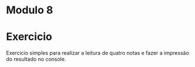 # Modulo 8

# Exercicio
Exercicio simples para realizar a leitura de quatro notas e fazer a impressão do resultado no console.